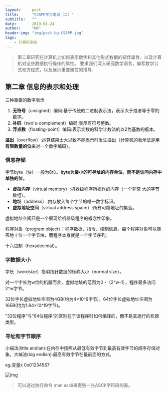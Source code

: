 ```yaml
---
layout:     post
title:      "CSAPP学习笔记（二）"
subtitle:   ""
date:       2019-01-24
author:     "HK"
header-img: "img/post-bg-CSAPP.jpg"
tags:
    - 计算机系统
---
```


>第二章研究在计算机上如何表示数字和其他形式数据的结伴属性，以及计算机对这些数据执行操作的属性。
>要求我们深入研究数学语言，编写数学公式和方程式，以及展示重要属性的推导.

## 第二章 信息的表示和处理

三种重要的数字表示
1. **无符号**（unsigned）编码:基于传统的二进制表示法，表示大于或者等于零的数字。
2. **补码**（two's-complement）编码:表示有符号整数。
3. **浮点数**（floating-point）编码:表示实数的科学计数法的以2为基数的版本。

**溢出**（overflow）:运算结果太大以致不能表示时发生溢出（计算机的表示法是用**有限数量的位**来对一个数字编码）。

### 信息存储

字节byte（块）一般为8位。**byte为最小的可寻址的内存单位，而不是访问内存中单独的位。**

- **虚拟内存**（virtual memory）:机器级程序所视作的内存（一个非常 大的字节数组）。
- **地址**（address）:内存放入每个字节的唯一数字标识。
- **虚拟地址空间**（virtual address space）:所有可能地址的集合。

虚拟地址空间只是一个展现给机器级程序的概念性印象。

程序对象（program object）：程序数据、指令、控制信息。每个程序对象可以简答地十位一个字节块，而程序本身就是一个字节序列。

十六进制（hexadecimal）。

### 字数据大小

字长（wordsize）指明指针数据的标称大小（normal size）。

对一个字长为w位的机器而言，虚拟地址的范围为0 -（2^w-1），程序最多访问2^w字节。

32位字长虚拟地址空间为4GB(约为4×10^9字节)，64位字长虚拟地址空间为16EB(约为1.84×10^19字节)。

“32位程序”与“64位程序”的区别在于该程序时如何编译的，而不是其运行的机器类型。

### 寻址和字节顺序

小端法(little endian):在内存中按照从最低有效字节到最高有效字节的顺序存储对象。大端法(big endian):最高有效字节在最前面的方式。

eg.变量x 0x01234567

![img](https://github.com/Hkaren78/Hkaren78.github.io/raw/master/img/in-post/CSAPP2/post-bg-endian.jpg)

> 可以通过执行命令 man ascii来得到一张ASCII字符码的表。
